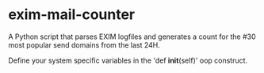 # exim-mail-counter
A Python script that parses EXIM logfiles and generates a count for the #30 most popular send domains from the last 24H.

Define your system specific variables in the 'def __init__(self)' oop construct.
